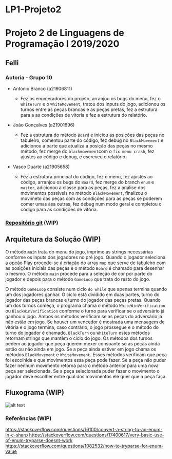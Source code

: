 # LP1-Projeto2
# Projeto 2 de Linguagens de Programação I 2019/2020

##  Felli

### Autoria - Grupo 10

- António Branco (a21906811)
  - Fez os enumeradores do projeto, arranjou os bugs do menu, fez o `WhiteTurn` e o `WhiteMovement`, tratou dos inputs do jogo, adicionou os turnos entre as peças brancas e as peças pretas, fez a estrutura para a as condições de vitoria e fez a estrutura do relatório.
  
- João Gonçalves (a21901696)
   - Fez a estrutura do método `Board` e iniciou as posições das peças no tabuleiro, comentou parte do código, fez debug no `BlackMovement` e adicionou a parte que atualiza a posição das peças no mesmo método, fez merge do `blackmovement`com o `fix menu crash`, fez ajustes ao código e debug, e escreveu o relatório.

- Vasco Duarte (a21905658)
  - Fez a estrutura principal do código, fez o menu, fez ajustes ao código, arranjou os bugs do `Board`, fez merge do branch `enum` e `master`, adicionou a classe para as peças, fez a análise dos movimentos possíveis no método `BlackMovement`, finalizou o movimeto das peças com as condições para as peças se poderem comer umas àsa outras, fez debug num modo geral e completou o código para as condições de vitória. 

### [Repositório git]() (WIP)

## Arquitetura da Solução (WIP)
O método `main` trata do menu do jogo, imprime as strings necessárias conforme os inputs dos jogadores no pré jogo.
Quando o jogador seleciona a opcão Play procede-se á criação do array `map` que serve de tabuleiro com as posições iniciais das peças e o método `Board` é chamado para desenhar o mesmo.
O método `main` procede para a seleção de cor por parte do jogador e depois para o método `GameLoop` que trata do resto do jogo.

O método `GameLoop` consiste num ciclo `do while` que apenas termina quando um dos jogadores ganhar. O ciclo está dividido em duas partes, turno do jogador das peças brancas e turno do jogador das peças pretas. Quando um dos turnos começa, o programa chama o método `WhiteWinVerification` ou `BlackWinVerification` conforme o turno para verificar se o adversário já ganhou o jogo. Ambos os métodos verificam se as peças do adversário já não estão em jogo. Se houver um vencedor é mostrada uma mensagem de vitória e o jogo termina, caso contrário, o jogo prossegue e o método do turno do jogador é chamado, `BlackTurn` ou `WhiteTurn` estes métodos retornam strings que mantêm o ciclo do jogo. Os métodos dos turnos pedem ao jogador que peça querem mexer consoante se as peças ainda estão ou não ainda em jogo. Se a peça ainda estiver em jogo chama os métodos `BlackMovement` e `WhiteMovement`.
Esses métodos verificam que peça foi escolhida e que movimentos essa peça pode fazer. Se a peça não puder fazer nenhum movimento retorna para o método anterior para uma nova peça ser selecionada. Se a peça selecionada puder fazer o movimento o jogador deve escolher entre qual dos movimentos ele quer que a peça faça.

## Fluxograma (WIP)
![alt text]()

### Referências (WIP)
https://stackoverflow.com/questions/16100/convert-a-string-to-an-enum-in-c-sharp
https://stackoverflow.com/questions/17400617/very-basic-use-of-enum-tryparse-doesnt-work
https://stackoverflow.com/questions/1082532/how-to-tryparse-for-enum-value